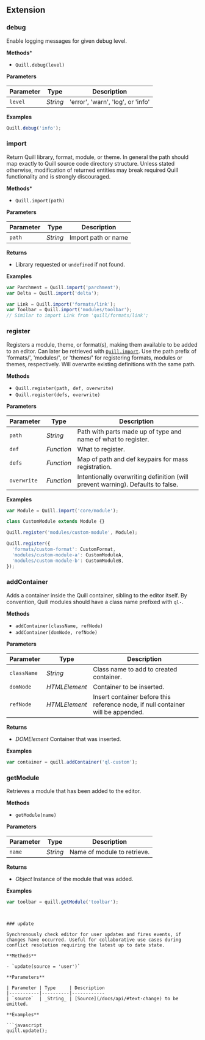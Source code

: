 ## Extension

### debug

Enable logging messages for given debug level.

**Methods***

- `Quill.debug(level)`

**Parameters**

| Parameter | Type       | Description
|-----------|------------|------------
| `level`   | _String_   | 'error', 'warn', 'log', or 'info'

**Examples**

```javascript
Quill.debug('info');
```


### import

Return Quill library, format, module, or theme. In general the path should map exactly to Quill source code directory structure. Unless stated otherwise, modification of returned entities may break required Quill functionality and is strongly discouraged.

**Methods***

- `Quill.import(path)`

**Parameters**

| Parameter | Type     | Description
|-----------|----------|------------
| `path`    | _String_ | Import path or name

**Returns**

- Library requested or `undefined` if not found.

**Examples**

```javascript
var Parchment = Quill.import('parchment');
var Delta = Quill.import('delta');

var Link = Quill.import('formats/link');
var Toolbar = Quill.import('modules/toolbar');
// Similar to import Link from 'quill/formats/link';
```


### register

Registers a module, theme, or format(s), making them available to be added to an editor. Can later be retrieved with [`Quill.import`](/docs/api/#import). Use the path prefix of 'formats/', 'modules/', or 'themes/' for registering formats, modules or themes, respectively. Will overwrite existing definitions with the same path.

**Methods**

- `Quill.register(path, def, overwrite)`
- `Quill.register(defs, overwrite)`

**Parameters**

| Parameter   | Type       | Description
|-------------|------------|------------
| `path`      | _String_   | Path with parts made up of type and name of what to register.
| `def`       | _Function_ | What to register.
| `defs`      | _Function_ | Map of path and def keypairs for mass registration.
| `overwrite` | _Function_ | Intentionally overwriting definition (will prevent warning). Defaults to false.


**Examples**

```javascript
var Module = Quill.import('core/module');

class CustomModule extends Module {}

Quill.register('modules/custom-module', Module);
```

```javascript
Quill.register({
  'formats/custom-format': CustomFormat,
  'modules/custom-module-a': CustomModuleA,
  'modules/custom-module-b': CustomModuleB,
});
```

### addContainer

Adds a container inside the Quill container, sibling to the editor itself. By convention, Quill modules should have a class name prefixed with `ql-`.

**Methods**

- `addContainer(className, refNode)`
- `addContainer(domNode, refNode)`

**Parameters**

| Parameter   | Type          | Description
|-------------|---------------|------------
| `className` | _String_      | Class name to add to created container.
| `domNode`   | _HTMLElement_ | Container to be inserted.
| `refNode`   | _HTMLElement_ | Insert container before this reference node, if null container will be appended.

**Returns**

- *DOMElement* Container that was inserted.

**Examples**

```javascript
var container = quill.addContainer('ql-custom');
```


### getModule

Retrieves a module that has been added to the editor.

**Methods**

- `getModule(name)`

**Parameters**

| Parameter | Type     | Description
|-----------|----------|------------
| `name`    | _String_ | Name of module to retrieve.

**Returns**

- *Object* Instance of the module that was added.

**Examples**

```javascript
var toolbar = quill.getModule('toolbar');
```
```


### update

Synchronously check editor for user updates and fires events, if changes have occurred. Useful for collaborative use cases during conflict resolution requiring the latest up to date state.

**Methods**

- `update(source = 'user')`

**Parameters**

| Parameter | Type     | Description
|-----------|----------|------------
| `source`  | _String_ | [Source](/docs/api/#text-change) to be emitted.

**Examples**

```javascript
quill.update();
```
